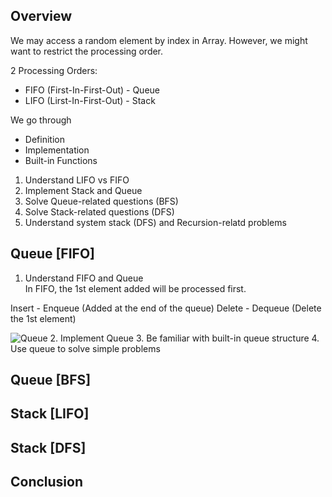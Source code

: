 ## Overview
We may access a random element by index in Array. However, we might want to restrict the processing order.

2 Processing Orders:  
  * FIFO (First-In-First-Out) - Queue  
  * LIFO (Lirst-In-First-Out) - Stack  

We go through
  * Definition
  * Implementation
  * Built-in Functions

1. Understand LIFO vs FIFO
2. Implement Stack and Queue
3. Solve Queue-related questions (BFS)
4. Solve Stack-related questions (DFS)
5. Understand system stack (DFS) and Recursion-relatd problems

## Queue [FIFO]
1. Understand FIFO and Queue  
In FIFO, the 1st element added will be processed first.

Insert - Enqueue (Added at the end of the queue)
Delete - Dequeue (Delete the 1st element)

![Queue](https://cl.ly/9bf2a3b7c6d3)
2. Implement Queue
3. Be familiar with built-in queue structure
4. Use queue to solve simple problems

## Queue [BFS]
## Stack [LIFO]
## Stack [DFS]
## Conclusion
